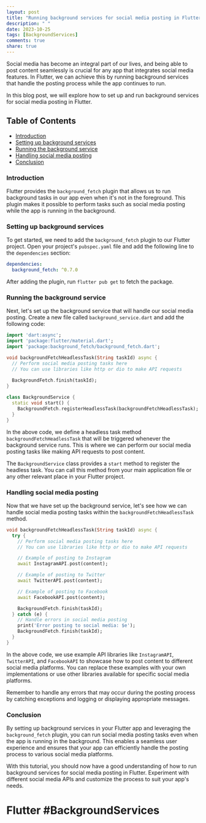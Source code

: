 ```yaml
---
layout: post
title: "Running background services for social media posting in Flutter"
description: " "
date: 2023-10-25
tags: [BackgroundServices]
comments: true
share: true
---
```


Social media has become an integral part of our lives, and being able to post content seamlessly is crucial for any app that integrates social media features. In Flutter, we can achieve this by running background services that handle the posting process while the app continues to run.

In this blog post, we will explore how to set up and run background services for social media posting in Flutter.

## Table of Contents
- [Introduction](#introduction)
- [Setting up background services](#setting-up-background-services)
- [Running the background service](#running-the-background-service)
- [Handling social media posting](#handling-social-media-posting)
- [Conclusion](#conclusion)

### Introduction
Flutter provides the `background_fetch` plugin that allows us to run background tasks in our app even when it's not in the foreground. This plugin makes it possible to perform tasks such as social media posting while the app is running in the background.

### Setting up background services
To get started, we need to add the `background_fetch` plugin to our Flutter project. Open your project's `pubspec.yaml` file and add the following line to the `dependencies` section:

```yaml
dependencies:
  background_fetch: ^0.7.0
```

After adding the plugin, run `flutter pub get` to fetch the package.

### Running the background service
Next, let's set up the background service that will handle our social media posting. Create a new file called `background_service.dart` and add the following code:

```dart
import 'dart:async';
import 'package:flutter/material.dart';
import 'package:background_fetch/background_fetch.dart';

void backgroundFetchHeadlessTask(String taskId) async {
  // Perform social media posting tasks here
  // You can use libraries like http or dio to make API requests
 
  BackgroundFetch.finish(taskId);
}

class BackgroundService {
  static void start() {
    BackgroundFetch.registerHeadlessTask(backgroundFetchHeadlessTask);
  }
}
```

In the above code, we define a headless task method `backgroundFetchHeadlessTask` that will be triggered whenever the background service runs. This is where we can perform our social media posting tasks like making API requests to post content.

The `BackgroundService` class provides a `start` method to register the headless task. You can call this method from your main application file or any other relevant place in your Flutter project.

### Handling social media posting
Now that we have set up the background service, let's see how we can handle social media posting tasks within the `backgroundFetchHeadlessTask` method.

```dart
void backgroundFetchHeadlessTask(String taskId) async {
  try {
    // Perform social media posting tasks here
    // You can use libraries like http or dio to make API requests

    // Example of posting to Instagram
    await InstagramAPI.post(content);

    // Example of posting to Twitter
    await TwitterAPI.post(content);

    // Example of posting to Facebook
    await FacebookAPI.post(content);

    BackgroundFetch.finish(taskId);
  } catch (e) {
    // Handle errors in social media posting
    print('Error posting to social media: $e');
    BackgroundFetch.finish(taskId);
  }
}
```

In the above code, we use example API libraries like `InstagramAPI`, `TwitterAPI`, and `FacebookAPI` to showcase how to post content to different social media platforms. You can replace these examples with your own implementations or use other libraries available for specific social media platforms.

Remember to handle any errors that may occur during the posting process by catching exceptions and logging or displaying appropriate messages.

### Conclusion
By setting up background services in your Flutter app and leveraging the `background_fetch` plugin, you can run social media posting tasks even when the app is running in the background. This enables a seamless user experience and ensures that your app can efficiently handle the posting process to various social media platforms.

With this tutorial, you should now have a good understanding of how to run background services for social media posting in Flutter. Experiment with different social media APIs and customize the process to suit your app's needs.
 
# Flutter #BackgroundServices